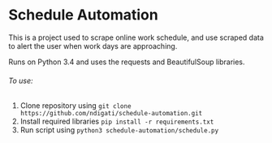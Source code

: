 # Schedule Automation

This is a project used to scrape online work schedule, and use scraped data to alert the user when work days are approaching.

Runs on Python 3.4 and uses the requests and BeautifulSoup libraries.

###### To use:

1. Clone repository using `git clone https://github.com/ndigati/schedule-automation.git `
2. Install required libraries `pip install -r requirements.txt `
3. Run script using `python3 schedule-automation/schedule.py`
